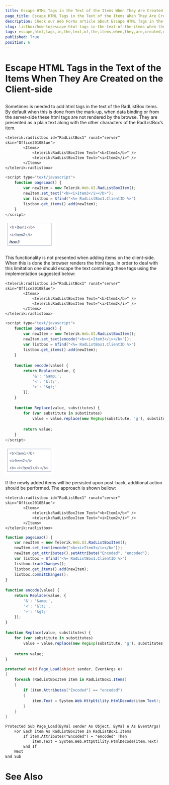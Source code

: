 ```yaml
---
title: Escape HTML Tags in the Text of the Items When They Are Created on the Client-side
page_title: Escape HTML Tags in the Text of the Items When They Are Created on the Client-side - RadListBox
description: Check our Web Forms article about Escape HTML Tags in the Text of the Items When They Are Created on the Client-side.
slug: listbox/how-to/escape-html-tags-in-the-text-of-the-items-when-they-are-created-on-the-client-side
tags: escape,html,tags,in,the,text,of,the,items,when,they,are,created,on,the,client-side
published: True
position: 6
---
```


# Escape HTML Tags in the Text of the Items When They Are Created on the Client-side
## 

Sometimes is needed to add html tags in the text of the RadListBox items. By default when this is done from the mark-up, when data binding or from the server-side these html tags are not rendered by the browse. They are presented as a plain text along with the other characters of the RadListBox’s item.

````ASPNET
<telerik:radlistbox id="RadListBox1" runat="server" skin="Office2010Blue">
		<Items>
			<telerik:RadListBoxItem Text="<b>Item1</b>" />
			<telerik:RadListBoxItem Text="<i>Item2</i>" />
		</Items>
</telerik:radlistbox>
````

````JavaScript
<script type="text/javascript">
	function pageLoad() {
		var newItem = new Telerik.Web.UI.RadListBoxItem();
		newItem.set_text("<b><i>Item3</i></b>");
		var listbox = $find("<%= RadListBox1.ClientID %>")
		listbox.get_items().add(newItem);
	}
</script>
````

![LisBox Without Encoding](images/listbox_html_not_encoded.png)

This functionality is not presented when adding items on the client-side. When this is done the browser renders the html tags. In order to deal with this limitation one should escape the text containing these tags using the implementation suggested below:

````ASPNET
<telerik:radlistbox id="RadListBox1" runat="server" skin="Office2010Blue">
		<Items>
			<telerik:RadListBoxItem Text="<b>Item1</b>" />
			<telerik:RadListBoxItem Text="<i>Item2</i>" />
		</Items>
</telerik:radlistbox>
````

````JavaScript
<script type="text/javascript">
	function pageLoad() {
		var newItem = new Telerik.Web.UI.RadListBoxItem();
		newItem.set_text(encode("<b><i>Item3</i></b>"));
		var listbox = $find("<%= RadListBox1.ClientID %>")
		listbox.get_items().add(newItem);
	}

	function encode(value) {
		return Replace(value, {
			'&': '&amp;',
			'<': '&lt;',
			'>': '&gt;'
		});
	}

	function Replace(value, substitutes) {
		for (var substitute in substitutes)
			value = value.replace(new RegExp(substitute, 'g'), substitutes[substitute]);

		return value;
	}
</script>
````

![ListBox With Encoding](images/listbox_html_with_encoding.png)

If the newly added items will be persisted upon post-back, additional action should be performed. The approach is shown bellow:

````ASPNET
<telerik:radlistbox id="RadListBox1" runat="server" skin="Office2010Blue">
		<Items>
			<telerik:RadListBoxItem Text="<b>Item1</b>" />
			<telerik:RadListBoxItem Text="<i>Item2</i>" />
		</Items>
</telerik:radlistbox>
````

````JavaScript
function pageLoad() {
	var newItem = new Telerik.Web.UI.RadListBoxItem();
	newItem.set_text(encode("<b><i>Item3</i></b>"));
    newItem.get_attributes().setAttribute("Encoded", "encoded");
	var listbox = $find("<%= RadListBox1.ClientID %>")
	listbox.trackChanges();
	listbox.get_items().add(newItem);
	listbox.commitChanges();
}

function encode(value) {
	return Replace(value, {
		'&': '&amp;',
		'<': '&lt;',
		'>': '&gt;'
	});
}

function Replace(value, substitutes) {
	for (var substitute in substitutes)
		value = value.replace(new RegExp(substitute, 'g'), substitutes[substitute]);

	return value;
}
````

````C#
protected void Page_Load(object sender, EventArgs e)
{
	foreach (RadListBoxItem item in RadListBox1.Items)
	{
		if (item.Attributes["Encoded"] == "encoded")
		{
			item.Text = System.Web.HttpUtility.HtmlDecode(item.Text);
		}
	}
}	
````
````VB.NET	
Protected Sub Page_Load(ByVal sender As Object, ByVal e As EventArgs)
	For Each item As RadListBoxItem In RadListBox1.Items
		If item.Attributes("Encoded") = "encoded" Then
			item.Text = System.Web.HttpUtility.HtmlDecode(item.Text)
		End If
	Next
End Sub
````

# See Also
